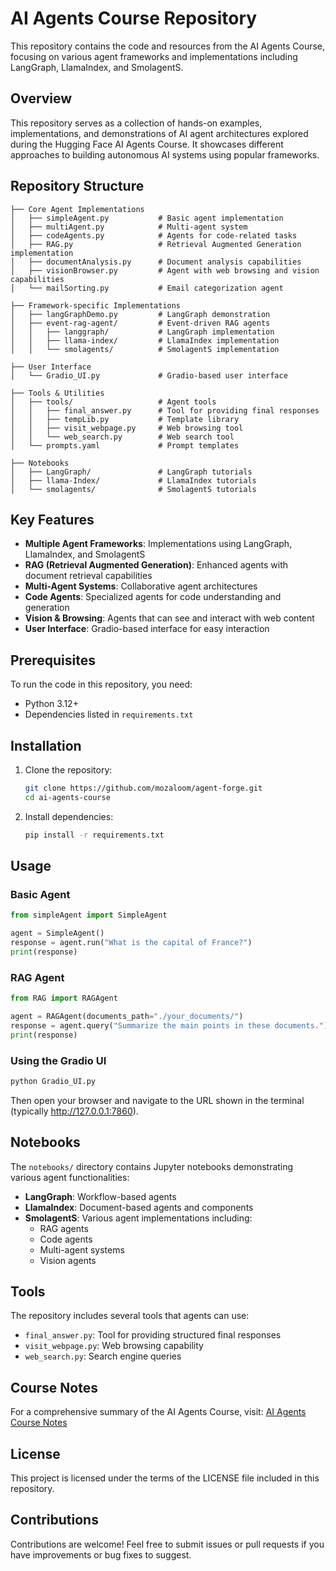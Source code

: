 # AI Agents Course Repository

This repository contains the code and resources from the AI Agents Course, focusing on various agent frameworks and implementations including LangGraph, LlamaIndex, and SmolagentS.

## Overview

This repository serves as a collection of hands-on examples, implementations, and demonstrations of AI agent architectures explored during the Hugging Face AI Agents Course. It showcases different approaches to building autonomous AI systems using popular frameworks.

## Repository Structure

```
├── Core Agent Implementations
│   ├── simpleAgent.py           # Basic agent implementation
│   ├── multiAgent.py            # Multi-agent system
│   ├── codeAgents.py            # Agents for code-related tasks
│   ├── RAG.py                   # Retrieval Augmented Generation implementation
│   ├── documentAnalysis.py      # Document analysis capabilities
│   ├── visionBrowser.py         # Agent with web browsing and vision capabilities
│   └── mailSorting.py           # Email categorization agent

├── Framework-specific Implementations
│   ├── langGraphDemo.py         # LangGraph demonstration
│   ├── event-rag-agent/         # Event-driven RAG agents
│   │   ├── langgraph/           # LangGraph implementation
│   │   ├── llama-index/         # LlamaIndex implementation
│   │   └── smolagents/          # SmolagentS implementation

├── User Interface
│   └── Gradio_UI.py             # Gradio-based user interface

├── Tools & Utilities
│   ├── tools/                   # Agent tools
│   │   ├── final_answer.py      # Tool for providing final responses
│   │   ├── tempLib.py           # Template library
│   │   ├── visit_webpage.py     # Web browsing tool
│   │   └── web_search.py        # Web search tool
│   └── prompts.yaml             # Prompt templates

├── Notebooks
│   ├── LangGraph/               # LangGraph tutorials
│   ├── llama-Index/             # LlamaIndex tutorials
│   └── smolagents/              # SmolagentS tutorials
```

## Key Features

- **Multiple Agent Frameworks**: Implementations using LangGraph, LlamaIndex, and SmolagentS
- **RAG (Retrieval Augmented Generation)**: Enhanced agents with document retrieval capabilities
- **Multi-Agent Systems**: Collaborative agent architectures
- **Code Agents**: Specialized agents for code understanding and generation
- **Vision & Browsing**: Agents that can see and interact with web content
- **User Interface**: Gradio-based interface for easy interaction

## Prerequisites

To run the code in this repository, you need:

- Python 3.12+
- Dependencies listed in `requirements.txt`

## Installation

1. Clone the repository:
   ```bash
   git clone https://github.com/mozaloom/agent-forge.git
   cd ai-agents-course
   ```

2. Install dependencies:
   ```bash
   pip install -r requirements.txt
   ```

## Usage

### Basic Agent

```python
from simpleAgent import SimpleAgent

agent = SimpleAgent()
response = agent.run("What is the capital of France?")
print(response)
```

### RAG Agent

```python
from RAG import RAGAgent

agent = RAGAgent(documents_path="./your_documents/")
response = agent.query("Summarize the main points in these documents.")
print(response)
```

### Using the Gradio UI

```bash
python Gradio_UI.py
```

Then open your browser and navigate to the URL shown in the terminal (typically http://127.0.0.1:7860).

## Notebooks

The `notebooks/` directory contains Jupyter notebooks demonstrating various agent functionalities:

- **LangGraph**: Workflow-based agents
- **LlamaIndex**: Document-based agents and components
- **SmolagentS**: Various agent implementations including:
  - RAG agents
  - Code agents
  - Multi-agent systems
  - Vision agents

## Tools

The repository includes several tools that agents can use:

- `final_answer.py`: Tool for providing structured final responses
- `visit_webpage.py`: Web browsing capability
- `web_search.py`: Search engine queries

## Course Notes

For a comprehensive summary of the AI Agents Course, visit:
[AI Agents Course Notes](https://burnt-toothpaste-b35.notion.site/Agents-Course-Hugging-Face-1d5b72b9ff508025abf4c4fcc2047615?pvs=4)

## License

This project is licensed under the terms of the LICENSE file included in this repository.

## Contributions

Contributions are welcome! Feel free to submit issues or pull requests if you have improvements or bug fixes to suggest.